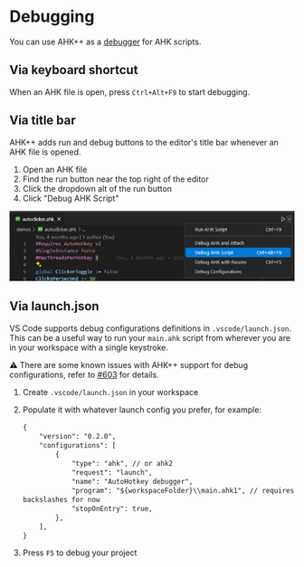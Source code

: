 # Debugging

You can use AHK++ as a [debugger](https://en.wikipedia.org/wiki/Debugger) for AHK scripts.

## Via keyboard shortcut

When an AHK file is open, press `Ctrl+Alt+F9` to start debugging.

## Via title bar

AHK++ adds run and debug buttons to the editor's title bar whenever an AHK file is opened.

1. Open an AHK file
1. Find the run button near the top right of the editor
1. Click the dropdown alt of the run button
1. Click "Debug AHK Script"

![](../image/debugTitleBar.png)

## Via launch.json

VS Code supports debug configurations definitions in `.vscode/launch.json`. This can be a useful way to run your `main.ahk` script from wherever you are in your workspace with a single keystroke.

⚠️ There are some known issues with AHK++ support for debug configurations, refer to [#603](https://github.com/mark-wiemer/ahkpp/issues/603) for details.

1. Create `.vscode/launch.json` in your workspace
1. Populate it with whatever launch config you prefer, for example:

    ```jsonc
    {
        "version": "0.2.0",
        "configurations": [
            {
                "type": "ahk", // or ahk2
                "request": "launch",
                "name": "AutoHotkey debugger",
                "program": "${workspaceFolder}\\main.ahk1", // requires backslashes for now
                "stopOnEntry": true,
            },
        ],
    }
    ```

1. Press `F5` to debug your project

